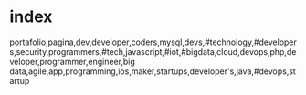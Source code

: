 # index
portafolio,pagina,dev,developer,coders,mysql,devs,#technology,#developers,security,programmers,#tech,javascript,#iot,#bigdata,cloud,devops,php,developer,programmer,engineer,big data,agile,app,programming,ios,maker,startups,developer's,java,#devops,startup
